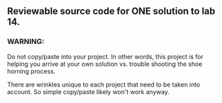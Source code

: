 ## Reviewable source code for ONE solution to lab 14. 

### **WARNING:** 
Do not copy/paste into your project. In other words, this project is for helping you arrive at your own solution vs. trouble shooting the shoe horning process. 

There are wrinkles unique to each project that need to be taken into account. So simple copy/paste likely won't work anyway. 